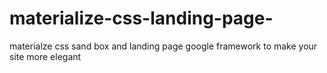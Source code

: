 # materialize-css-landing-page-
materialze css sand box and landing page
google framework to make your site more elegant
